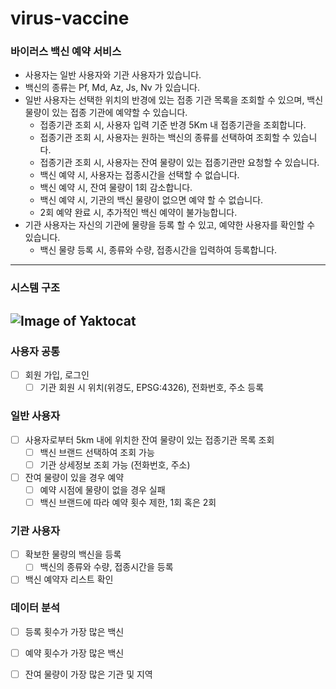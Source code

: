 # virus-vaccine

### 바이러스 백신 예약 서비스

- 사용자는 일반 사용자와 기관 사용자가 있습니다.
- 백신의 종류는 Pf, Md, Az, Js, Nv 가 있습니다.
- 일반 사용자는 선택한 위치의 반경에 있는 접종 기관 목록을 조회할 수 있으며, 백신 물량이 있는 접종 기관에 예약할 수 있습니다.
  - 접종기관 조회 시, 사용자 입력 기준 반경 5Km 내 접종기관을 조회합니다.
  - 접종기관 조회 시, 사용자는 원하는 백신의 종류를 선택하여 조회할 수 있습니다.
  - 접종기관 조회 시, 사용자는 잔여 물량이 있는 접종기관만 요청할 수 있습니다.
  - 백신 예약 시, 사용자는 접종시간을 선택할 수 없습니다.
  - 백신 예약 시, 잔여 물량이 1회 감소합니다.
  - 백신 예약 시, 기관의 백신 물량이 없으면 예약 할 수 없습니다.
  - 2회 예약 완료 시, 추가적인 백신 예약이 불가능합니다.
- 기관 사용자는 자신의 기관에 물량을 등록 할 수 있고, 예약한 사용자를 확인할 수 있습니다.
  - 백신 물량 등록 시, 종류와 수량, 접종시간을 입력하여 등록합니다.


---
### 시스템 구조
![Image of Yaktocat](https://github.com/f-lab-edu/virus-vaccine/tree/main/pictures/Architecture.png)
---
### 사용자 공통
- [ ] 회원 가입, 로그인
   - [ ] 기관 회원 시 위치(위경도,  EPSG:4326), 전화번호, 주소 등록 

### 일반 사용자
- [ ] 사용자로부터 5km 내에 위치한 잔여 물량이 있는 접종기관 목록 조회
   - [ ] 백신 브랜드 선택하여 조회 가능
   - [ ] 기관 상세정보 조회 가능 (전화번호, 주소)
- [ ] 잔여 물량이 있을 경우 예약 
   - [ ] 예약 시점에 물량이 없을 경우 실패
   - [ ] 백신 브랜드에 따라 예약 횟수 제한, 1회 혹은 2회

### 기관 사용자
- [ ] 확보한 물량의 백신을 등록
   - [ ] 백신의 종류와 수량, 접종시간을 등록
- [ ] 백신 예약자 리스트 확인

### 데이터 분석
- [ ] 등록 횟수가 가장 많은 백신
- [ ] 예약 횟수가 가장 많은 백신
- [ ] 잔여 물량이 가장 많은 기관 및 지역


